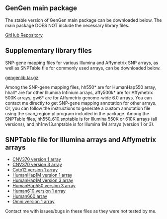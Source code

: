 ## GenGen main package

The stable version of GenGen main package can be downloaded below. The main package DOES NOT include the necessary library files.

[GitHub Repository](https://github.com/WangGenomicsLab/GenGen/releases)

## Supplementary library files

SNP-gene mapping files for various Illumina and Affymetrix SNP arrays, as well as SNPTable file for commonly used arrays, can be downloaded below.

[gengenlib.tar.gz](http://www.openbioinformatics.org/gengen/download/gengenlib.tar.gz)

Among the SNP-gene mapping files, hh550\* are for HumanHap550 array, hhall\* are for other Illumina Infinium arrays, affy500k\* are for Affymetrix 500K arrays, gw6\* are for Affymetrix genome-wide 6.0 arrays. You can contact me directly to get SNP-gene mapping annotation for other arrays. Or, you can follow the instructions to generate a custom annotation file using the scan_region.pl program included in the package. Among the SNPTable files, hh550_610.snptable is for Illumina 550K or 610K arrays (all versions), and hh1mv13.snptable is for Illumina 1M arrays (version 1 or 3).

## SNPTable file for Illumina arrays and Affymetrix arrays

- [CNV370 version 1 array](http://www.openbioinformatics.org/gengen/download/cnv370v1_snptable.txt.gz)
- [CNV370 version 3 array](http://www.openbioinformatics.org/gengen/download/cnv370v3_snptable.txt.gz)
- [Cyto12 version 1 array](http://www.openbioinformatics.org/gengen/download/cyto12v1_snptable.txt.gz)
- [HumanHap1M version 1 array](http://www.openbioinformatics.org/gengen/download/hh1mv1_snptable.txt.gz)
- [HumanHap1M version 3 array](http://www.openbioinformatics.org/gengen/download/hh1mv3_snptable.txt.gz)
- [HumanHap550 version 3 array](http://www.openbioinformatics.org/gengen/download/hh550v3_snptable.txt.gz)
- [Human610 version 1 array](http://www.openbioinformatics.org/gengen/download/hh610v1_snptable.txt.gz)
- [Human660 array](http://www.openbioinformatics.org/gengen/download/hh660_snptable.txt.gz)
- [Omni version 1 array](http://www.openbioinformatics.org/gengen/download/ho1v1_snptable.txt.gz)

Contact me with issues/bugs in these files as they were not tested by me.


